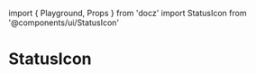 import { Playground, Props } from 'docz'
import StatusIcon from '@components/ui/StatusIcon'

# StatusIcon

<Props of={StatusIcon} />

<Playground>
  <StatusIcon size='tiny' variant='active' />

  <StatusIcon size='medium' variant='inactive' />
</Playground>
